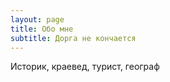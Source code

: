 ```yaml
---
layout: page
title: Обо мне
subtitle: Дорга не кончается
---
```


Историк, краевед, турист, географ
